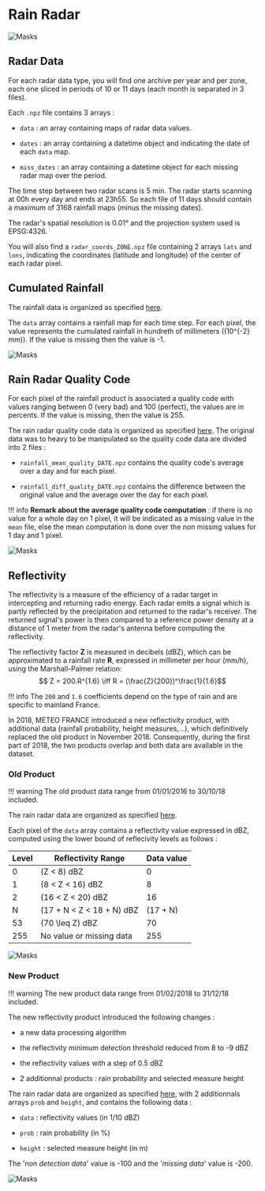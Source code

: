 # Rain Radar

![Masks](../../img/Rain-Radar.png)

<a name="radar-data"></a>

## Radar Data

For each radar data type, you will find one archive per year and per zone, each one sliced in periods of 10 or 11 days (each month is separated in 3 files). 

Each `.npz` file contains 3 arrays :

* `data` : an array containing maps of radar data values.

* `dates` : an array containing a datetime object and indicating the date of each `data` map.

* `miss_dates` : an array containing a datetime object for each missing radar map over the period.

The time step between two radar scans is 5 min. The radar starts scanning at 00h every day and ends at 23h55. So each file of 11 days should contain a maximum of 3168 rainfall maps (minus the missing dates).

The radar's spatial resolution is 0.01° and the projection system used is EPSG:4326.

You will also find a `radar_coords_ZONE.npz` file containing 2 arrays `lats` and `lons`, indicating the coordinates (latitude and longitude) of the center of each radar pixel.

## Cumulated Rainfall 

The rainfall data is organized as specified [here](#radar-data).

The `data` array contains a rainfall map for each time step. For each pixel, the value represents the cumulated rainfall in hundreth of millimeters (\(10^{-2} mm\)). If the value is missing then the value is -1.

![Masks](../../img/Rain-Radar-4.png)


## Rain Radar Quality Code

For each pixel of the rainfall product is associated a quality code with values ranging between 0 (very bad) and 100 (perfect), the values are in percents. If the value is missing, then the value is 255.

The rain radar quality code data is organized as specified [here](#radar-data). The original data was to heavy to be manipulated so the quality code data are divided into 2 files :

* `rainfall_mean_quality_DATE.npz` contains the quality code's average over a day and for each pixel.
  
* `rainfall_diff_quality_DATE.npz` contains the difference between the original value and the average over the day for each pixel.

!!! info
    **Remark about the average quality code computation** : if there is no value for a whole day on 1 pixel, it will be indicated as a missing value in the `mean` file, else the mean computation is done over the non missing values for 1 day and 1 pixel.



![Masks](../../img/Rain-Radar-Quality-Code.png)

## Reflectivity

The reflectivity is a measure of the efficiency of a radar target in intercepting and returning radio energy. Each radar emits a signal which is partly reflected by the precipitation and returned to the radar's receiver. The returned signal's power is then compared to a reference power density at a distance of 1 meter from the radar's antenna before computing the reflectivity.

The reflectivity factor **Z** is measured in decibels (dBZ), which can be approximated to a rainfall rate **R**, expressed in millimeter per hour (mm/h), using the Marshall-Palmer relation:
$$ Z = 200.R^{1.6} \iff  R = (\frac{Z}{200})^\frac{1}{1.6}$$

!!! info
    The `200` and `1.6` coefficients depend on the type of rain and are specific to mainland France.

In 2018, METEO FRANCE introduced a new reflectivity product, with additional data (rainfall probability, height measures,...), which definitively replaced the old product in November 2018. Consequently, during the first part of 2018, the two products overlap and both data are available in the dataset.

### Old Product

!!! warning
    The old product data range from 01/01/2016 to 30/10/18 included. 

The rain radar data are organized as specified [here](#radar-data).

Each pixel of the `data` array contains a reflectivity value expressed in dBZ, computed using the lower bound of reflecivity levels as follows :

| Level | Reflectivity Range | Data value |
| ----- | ------------------ | ---------- |
| 0     | \(Z < 8\) dBZ      | 0          | 
| 1     | \(8 < Z < 16\) dBZ | 8          |
| 2     | \(16 < Z < 20\) dBZ| 16         |
| N     | \(17 + N < Z < 18 + N\) dBZ | \(17 + N\) |
| 53    | \(70 \leq Z\) dBZ | 70 |
| 255   | No value or missing data | 255 |



![Masks](../../img/Rain-Radar-Reflectivity-Old.png)

### New Product

!!! warning
    The new product data range from 01/02/2018 to 31/12/18 included. 
 
The new reflectivity product introduced the following changes :

* a new data processing algorithm 
  
* the reflectivity minimum detection threshold reduced from 8 to -9 dBZ

* the reflectivity values with a step of 0.5 dBZ

* 2 additionnal products : rain probability and selected measure height

The rain radar data are organized as specified [here](#radar-data), with 2 additionnals arrays `prob` and `height`, and contains the following data :

* `data` : reflectivity values (in 1/10 dBZ)

* `prob` : rain probability (in %)
  
* `height` : selected measure height (in m)

The '*non detection data*' value is -100 and the '*missing data*' value is -200.

![Masks](../../img/Rain-Radar-Reflectivity-New.png)
